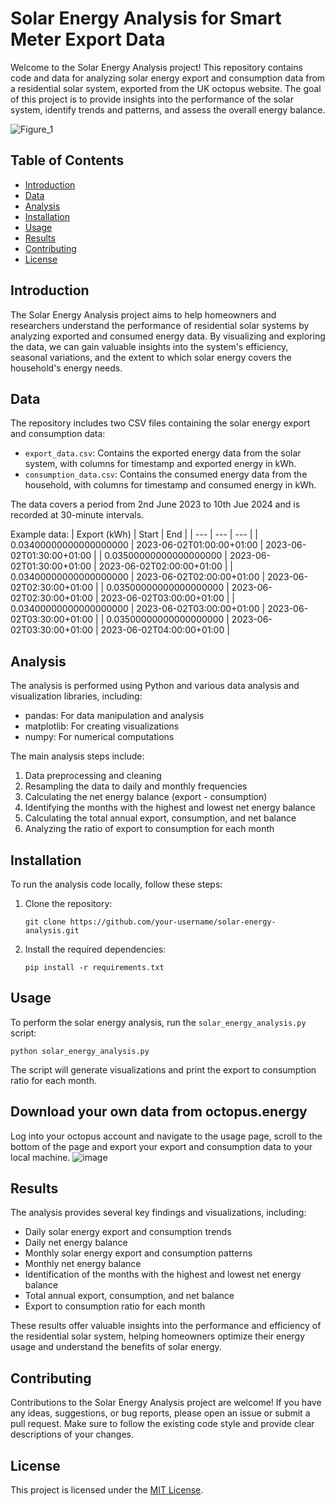 # Solar Energy Analysis for Smart Meter Export Data

Welcome to the Solar Energy Analysis project! This repository contains code and data for analyzing solar energy export and consumption data from a residential solar system, exported from the UK octopus website. The goal of this project is to provide insights into the performance of the solar system, identify trends and patterns, and assess the overall energy balance.

![Figure_1](https://github.com/alexbrooker/solar_energy_analysis/assets/23118281/1c08c149-7b51-4e33-a2c2-75f9f6770270)

## Table of Contents
- [Introduction](#introduction)
- [Data](#data)
- [Analysis](#analysis)
- [Installation](#installation)
- [Usage](#usage)
- [Results](#results)
- [Contributing](#contributing)
- [License](#license)

## Introduction
The Solar Energy Analysis project aims to help homeowners and researchers understand the performance of residential solar systems by analyzing exported and consumed energy data. By visualizing and exploring the data, we can gain valuable insights into the system's efficiency, seasonal variations, and the extent to which solar energy covers the household's energy needs.

## Data
The repository includes two CSV files containing the solar energy export and consumption data:
- `export_data.csv`: Contains the exported energy data from the solar system, with columns for timestamp and exported energy in kWh.
- `consumption_data.csv`: Contains the consumed energy data from the household, with columns for timestamp and consumed energy in kWh.

The data covers a period from 2nd June 2023 to 10th Jue 2024 and is recorded at 30-minute intervals.

Example data:
| Export (kWh) | Start | End |
| --- | --- | --- |
| 0.03400000000000000000 | 2023-06-02T01:00:00+01:00 | 2023-06-02T01:30:00+01:00 |
| 0.03500000000000000000 | 2023-06-02T01:30:00+01:00 | 2023-06-02T02:00:00+01:00 |
| 0.03400000000000000000 | 2023-06-02T02:00:00+01:00 | 2023-06-02T02:30:00+01:00 |
| 0.03500000000000000000 | 2023-06-02T02:30:00+01:00 | 2023-06-02T03:00:00+01:00 |
| 0.03400000000000000000 | 2023-06-02T03:00:00+01:00 | 2023-06-02T03:30:00+01:00 |
| 0.03500000000000000000 | 2023-06-02T03:30:00+01:00 | 2023-06-02T04:00:00+01:00 |

## Analysis
The analysis is performed using Python and various data analysis and visualization libraries, including:
- pandas: For data manipulation and analysis
- matplotlib: For creating visualizations
- numpy: For numerical computations

The main analysis steps include:
1. Data preprocessing and cleaning
2. Resampling the data to daily and monthly frequencies
3. Calculating the net energy balance (export - consumption)
4. Identifying the months with the highest and lowest net energy balance
5. Calculating the total annual export, consumption, and net balance
6. Analyzing the ratio of export to consumption for each month

## Installation
To run the analysis code locally, follow these steps:
1. Clone the repository:
   ```
   git clone https://github.com/your-username/solar-energy-analysis.git
   ```
2. Install the required dependencies:
   ```
   pip install -r requirements.txt
   ```

## Usage
To perform the solar energy analysis, run the `solar_energy_analysis.py` script:
```
python solar_energy_analysis.py
```

The script will generate visualizations and print the export to consumption ratio for each month.

## Download your own data from octopus.energy
Log into your octopus account and navigate to the usage page, scroll to the bottom of the page and export your export and consumption data to your local machine.
![image](https://github.com/alexbrooker/solar_energy_analysis/assets/23118281/b56702c8-a03a-4d28-a02f-82796b068b0c)


## Results
The analysis provides several key findings and visualizations, including:
- Daily solar energy export and consumption trends
- Daily net energy balance
- Monthly solar energy export and consumption patterns
- Monthly net energy balance
- Identification of the months with the highest and lowest net energy balance
- Total annual export, consumption, and net balance
- Export to consumption ratio for each month

These results offer valuable insights into the performance and efficiency of the residential solar system, helping homeowners optimize their energy usage and understand the benefits of solar energy.

## Contributing
Contributions to the Solar Energy Analysis project are welcome! If you have any ideas, suggestions, or bug reports, please open an issue or submit a pull request. Make sure to follow the existing code style and provide clear descriptions of your changes.

## License
This project is licensed under the [MIT License](LICENSE).
